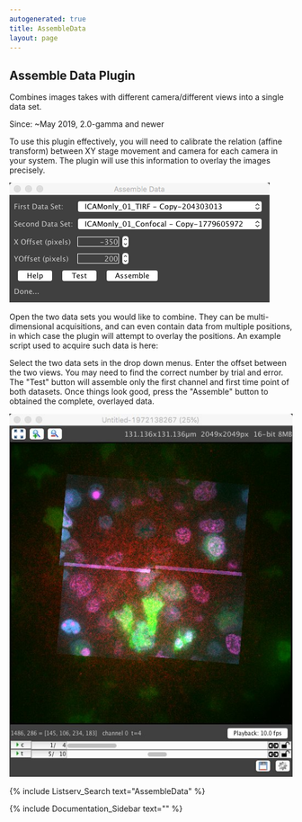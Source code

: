 ```yaml
---
autogenerated: true
title: AssembleData
layout: page
---
```


## Assemble Data Plugin

Combines images takes with different camera/different views into a
single data set.

Since: \~May 2019, 2.0-gamma and newer

To use this plugin effectively, you will need to calibrate the relation
(affine transform) between XY stage movement and camera for each camera
in your system. The plugin will use this information to overlay the
images precisely.

![](media/_AssembleData.png "media/_AssembleData.png")

Open the two data sets you would like to combine. They can be
multi-dimensional acquisitions, and can even contain data from multiple
positions, in which case the plugin will attempt to overlay the
positions. An example script used to acquire such data is here:

Select the two data sets in the drop down menus. Enter the offset
between the two views. You may need to find the correct number by trial
and error. The "Test" button will assemble only the first channel and
first time point of both datasets. Once things look good, press the
"Assemble" button to obtained the complete, overlayed data.

![](media/_AssmbleResult.jpg "media/_AssmbleResult.jpg")

{% include Listserv_Search text="AssembleData" %}

{% include Documentation_Sidebar text="" %}
